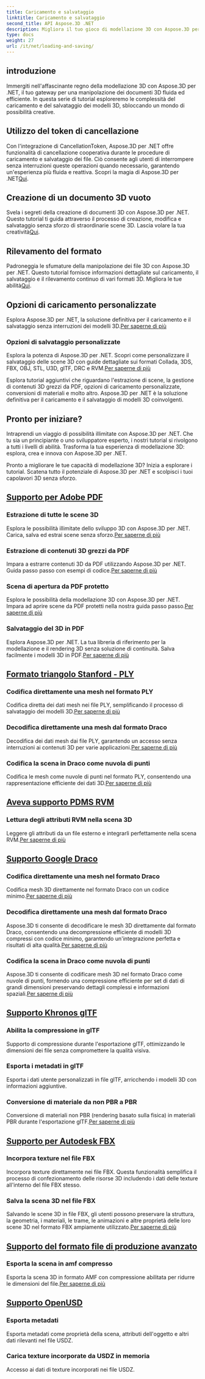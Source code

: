 ```yaml
---
title: Caricamento e salvataggio
linktitle: Caricamento e salvataggio
second_title: API Aspose.3D .NET
description: Migliora il tuo gioco di modellazione 3D con Aspose.3D per .NET! Padroneggia tecniche di caricamento e salvataggio efficienti utilizzando CancellationToken. Esplora ora!
type: docs
weight: 27
url: /it/net/loading-and-saving/
---
```

## introduzione

Immergiti nell'affascinante regno della modellazione 3D con Aspose.3D per .NET, il tuo gateway per una manipolazione dei documenti 3D fluida ed efficiente. In questa serie di tutorial esploreremo le complessità del caricamento e del salvataggio dei modelli 3D, sbloccando un mondo di possibilità creative.

## Utilizzo del token di cancellazione

Con l'integrazione di CancellationToken, Aspose.3D per .NET offre funzionalità di cancellazione cooperativa durante le procedure di caricamento e salvataggio dei file. Ciò consente agli utenti di interrompere senza interruzioni queste operazioni quando necessario, garantendo un'esperienza più fluida e reattiva. Scopri la magia di Aspose.3D per .NET[Qui](./cancellation-token/).

## Creazione di un documento 3D vuoto

 Svela i segreti della creazione di documenti 3D con Aspose.3D per .NET. Questo tutorial ti guida attraverso il processo di creazione, modifica e salvataggio senza sforzo di straordinarie scene 3D. Lascia volare la tua creatività[Qui](./create-empty-3d-document/).

## Rilevamento del formato

 Padroneggia le sfumature della manipolazione dei file 3D con Aspose.3D per .NET. Questo tutorial fornisce informazioni dettagliate sul caricamento, il salvataggio e il rilevamento continuo di vari formati 3D. Migliora le tue abilità[Qui](./detect-format/).

## Opzioni di caricamento personalizzate
 Esplora Aspose.3D per .NET, la soluzione definitiva per il caricamento e il salvataggio senza interruzioni dei modelli 3D.[Per saperne di più](./custom-load-options/)

### Opzioni di salvataggio personalizzate
Esplora la potenza di Aspose.3D per .NET. Scopri come personalizzare il salvataggio delle scene 3D con guide dettagliate sui formati Collada, 3DS, FBX, OBJ, STL, U3D, glTF, DRC e RVM.[Per saperne di più](./custom-save-options/)

Esplora tutorial aggiuntivi che riguardano l'estrazione di scene, la gestione di contenuti 3D grezzi da PDF, opzioni di caricamento personalizzate, conversioni di materiali e molto altro. Aspose.3D per .NET è la soluzione definitiva per il caricamento e il salvataggio di modelli 3D coinvolgenti.

## Pronto per iniziare?

Intraprendi un viaggio di possibilità illimitate con Aspose.3D per .NET. Che tu sia un principiante o uno sviluppatore esperto, i nostri tutorial si rivolgono a tutti i livelli di abilità. Trasforma la tua esperienza di modellazione 3D: esplora, crea e innova con Aspose.3D per .NET.

Pronto a migliorare le tue capacità di modellazione 3D? Inizia a esplorare i tutorial. Scatena tutto il potenziale di Aspose.3D per .NET e scolpisci i tuoi capolavori 3D senza sforzo.
## [Supporto per Adobe PDF](pdf)
### Estrazione di tutte le scene 3D
Esplora le possibilità illimitate dello sviluppo 3D con Aspose.3D per .NET. Carica, salva ed estrai scene senza sforzo.[Per saperne di più](./pdf/extract-all-3d-scenes/)
### Estrazione di contenuti 3D grezzi da PDF
 Impara a estrarre contenuti 3D da PDF utilizzando Aspose.3D per .NET. Guida passo passo con esempi di codice.[Per saperne di più](./pdf/extract-raw-3d-contents/)
### Scena di apertura da PDF protetto
 Esplora le possibilità della modellazione 3D con Aspose.3D per .NET. Impara ad aprire scene da PDF protetti nella nostra guida passo passo.[Per saperne di più](./pdf/open-scene-protected/)

### Salvataggio del 3D in PDF
 Esplora Aspose.3D per .NET. La tua libreria di riferimento per la modellazione e il rendering 3D senza soluzione di continuità. Salva facilmente i modelli 3D in PDF.[Per saperne di più](./pdf/save-3d-in-pdf/)


## [Formato triangolo Stanford - PLY](ply)
### Codifica direttamente una mesh nel formato PLY
 Codifica diretta dei dati mesh nei file PLY, semplificando il processo di salvataggio dei modelli 3D.[Per saperne di più](ply/encode-mesh)

### Decodifica direttamente una mesh dal formato Draco
 Decodifica dei dati mesh dai file PLY, garantendo un accesso senza interruzioni ai contenuti 3D per varie applicazioni.[Per saperne di più](ply/decode-mesh)
### Codifica la scena in Draco come nuvola di punti
Codifica le mesh come nuvole di punti nel formato PLY, consentendo una rappresentazione efficiente dei dati 3D.[Per saperne di più](ply/export-to-ply-point-cloud)


## [Aveva supporto PDMS RVM](rvm)

### Lettura degli attributi RVM nella scena 3D
 Leggere gli attributi da un file esterno e integrarli perfettamente nella scena RVM.[Per saperne di più](./rvm/read-existing-attributes/)


## [Supporto Google Draco](draco)
### Codifica direttamente una mesh nel formato Draco
 Codifica mesh 3D direttamente nel formato Draco con un codice minimo.[Per saperne di più](draco/encode-mesh)

### Decodifica direttamente una mesh dal formato Draco
 Aspose.3D ti consente di decodificare le mesh 3D direttamente dal formato Draco, consentendo una decompressione efficiente di modelli 3D compressi con codice minimo, garantendo un'integrazione perfetta e risultati di alta qualità.[Per saperne di più](draco/decode-mesh)

### Codifica la scena in Draco come nuvola di punti
 Aspose.3D ti consente di codificare mesh 3D nel formato Draco come nuvole di punti, fornendo una compressione efficiente per set di dati di grandi dimensioni preservando dettagli complessi e informazioni spaziali.[Per saperne di più](draco/encode-scene-as-point-cloud)

## [Supporto Khronos glTF](gltf)

### Abilita la compressione in glTF
Supporto di compressione durante l'esportazione glTF, ottimizzando le dimensioni dei file senza compromettere la qualità visiva. 

### Esporta i metadati in glTF
Esporta i dati utente personalizzati in file glTF, arricchendo i modelli 3D con informazioni aggiuntive. 

### Conversione di materiale da non PBR a PBR
 Conversione di materiali non PBR (rendering basato sulla fisica) in materiali PBR durante l'esportazione glTF.[Per saperne di più](./gltf/non-pbr-to-pbr-material-conversion)


## [Supporto per Autodesk FBX](fbx)
### Incorpora texture nel file FBX
Incorpora texture direttamente nei file FBX. Questa funzionalità semplifica il processo di confezionamento delle risorse 3D includendo i dati delle texture all'interno del file FBX stesso.

### Salva la scena 3D nel file FBX
 Salvando le scene 3D in file FBX, gli utenti possono preservare la struttura, la geometria, i materiali, le trame, le animazioni e altre proprietà delle loro scene 3D nel formato FBX ampiamente utilizzato.[Per saperne di più](fbx/save-3d-scene)

## [Supporto del formato file di produzione avanzato](amf)
### Esporta la scena in amf compresso
 Esporta la scena 3D in formato AMF con compressione abilitata per ridurre le dimensioni del file.[Per saperne di più](./amf/export-scene-compressed-amf/)

## [Supporto OpenUSD](usd)
### Esporta metadati

Esporta metadati come proprietà della scena, attributi dell'oggetto e altri dati rilevanti nel file USDZ.

### Carica texture incorporate da USDZ in memoria

Accesso ai dati di texture incorporati nei file USDZ.